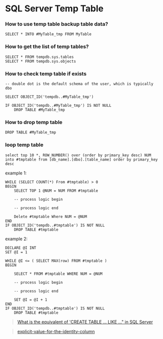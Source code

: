 # SQL Server Temp Table

### How to use temp table backup table data?

    SELECT * INTO #MyTable_tmp FROM MyTable

### How to get the list of temp tables?

    SELECT * FROM tempdb.sys.tables
    SELECT * FROM tempdb.sys.objects
    
### How to check temp table if exists

    -- double dot is the default schema of the user, which is typically dbo 

    SELECT OBJECT_ID('tempdb..#MyTable_tmp')

    IF OBJECT_ID('tempdb..#MyTable_tmp') IS NOT NULL 
        DROP TABLE #MyTable_tmp

### How to drop temp table

    DROP TABLE #MyTable_tmp

### loop temp table

    select top 10 *, ROW_NUMBER() over (order by primary_key desc) NUM into #tmptable from [db_name].[dbo].[table_name] order by primary_key desc

example 1:

    WHILE (SELECT COUNT(*) From #tmptable) > 0
    BEGIN 
        SELECT TOP 1 @NUM = NUM FROM #tmptable

        -- process logic begin

        -- process logic end

        Delete #tmptable Where NUM = @NUM
    END
    IF OBJECT_ID('tempdb..#tmptable') IS NOT NULL 
        DROP TABLE #tmptable  

example 2:

    DECLARE @I INT
    SET @I = 1
    
    WHILE @I <= ( SELECT MAX(row) FROM #tmptable ) 
    BEGIN
        
        SELECT * FROM #tmptable WHERE NUM = @NUM
                    
        -- process logic begin

        -- process logic end
                    
        SET @I = @I + 1
    END
    IF OBJECT_ID('tempdb..#tmptable') IS NOT NULL 
        DROP TABLE #tmptable

> [What is the equivalent of 'CREATE TABLE … LIKE …" in SQL Server](https://stackoverflow.com/questions/616104/what-is-the-equivalent-of-create-table-like-in-sql-server)

> [explicit-value-for-the-identity-column](https://stackoverflow.com/questions/2005437/an-explicit-value-for-the-identity-column-in-table-can-only-be-specified-when-a)    